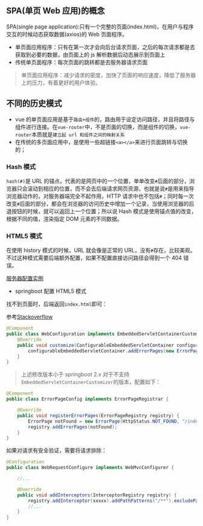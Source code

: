 ## SPA(单页 Web 应用)的概念

SPA(single page application):只有一个完整的页面(index.html)，在用户与程序交互的时候动态获取数据(axios)的 Web 页面程序。

- 单页面应用程序：只有在第一次才会向后台请求页面，之后的每次请求都是去获取到必要的数据，由页面上的 js 解析数据后动态展示到页面上
- 传统单页面程序：每次页面的跳转都是去服务器请求页面

> 单页面应用程序：减少请求的密度，加快了页面的响应速度，降低了服务器上的压力，有着更好的用户体验。

## 不同的历史模式

- vue 的单页面应用是基于`路由+组件`的，路由用于设定访问路径，并且将路径与组件进行连接。在`vue-router`中，不是页面的切换，而是组件的切换，`vue-router`本质就是`建立起 url 和组件之间的映射关系`
- 在传统的多页面应用中，是使用一些超链接`<a></a>`来进行页面跳转与切换的；

### Hash 模式

`hash(#)`是 URL 的锚点，代表的是网页中的一个位置，单单改变`#`后面的部分，浏览器只会滚动到相应的位置，而不会去后端请求网页资源，也就是说`#`是用来指导浏览器动作的，对服务器端完全不起作用，HTTP 请求中也不包括`#`；同时每一次改变`#`后面的部分，都会在浏览器的访问历史中增加一个记录，当使用浏览器的后退按钮的时候，就可以返回上一个位置；所以说 Hash 模式是使用锚点值的改变，根据不同的值，渲染指定 DOM 元素的不同数据。

### HTML5 模式

在使用 history 模式的时候，URL 就会像是正常的 URL，没有`#`存在，比较美观。不过这种模式需要后端额外配置，如果不配置直接访问路径会得到一个 404 错误。

[服务器配置实例](https://router.vuejs.org/zh/guide/essentials/history-mode.html)

- springboot 配置 HTML5 模式

找不到页面时，后端返回`index.html`即可：

参考[Stackoverflow](https://stackoverflow.com/questions/34551962/if-request-mapping-unresolved-and-path-not-found-in-static-resources-location-th)

```java
@Component
public class WebConfiguration implements EmbeddedServletContainerCustomizer {
    @Override
    public void customize(ConfigurableEmbeddedServletContainer configurableEmbeddedServletContainer) {
        configurableEmbeddedServletContainer.addErrorPages(new ErrorPage(HttpStatus.NOT_FOUND, "/index.html"));
    }
}
```

> 上述修改版本小于 springboot 2.x
> 对于不支持`EmbeddedServletContainerCustomizer`的版本，配置如下：

```java
@Component
public class ErrorPageConfig implements ErrorPageRegistrar {

    @Override
    public void registerErrorPages(ErrorPageRegistry registry) {
        ErrorPage notFound = new ErrorPage(HttpStatus.NOT_FOUND, "/index.html");
        registry.addErrorPages(notFound);
    }
}
```

如果对请求有安全验证，需要将请求排除：

```java
@Configuration
public class WebRequestConfigure implements WebMvcConfigurer {

    //...

    @Override
    public void addInterceptors(InterceptorRegistry registry) {
        registry.addInterceptor(xxxxx).addPathPatterns("/**").excludePathPatterns("/wm/test");
        //...
    }
}
```
